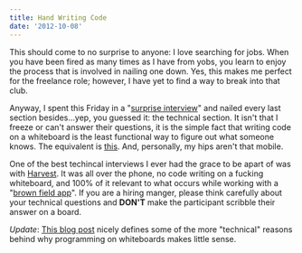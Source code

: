```yaml
---
title: Hand Writing Code
date: '2012-10-08'
---
```


This should come to no surprise to anyone: I love searching for jobs.
When you have been fired as many times as I have from yobs, you learn to
enjoy the process that is involved in nailing one down. Yes, this makes
me perfect for the freelance role; however, I have yet to find a way to
break into that club.

Anyway, I spent this Friday in a "[surprise interview][1]" and nailed
every last section besides...yep, you guessed it: the technical section.
It isn't that I freeze or can't answer their questions, it is the simple
fact that writing code on a whiteboard is the least functional way to
figure out what someone knows. The equivalent is [this][2]. And,
personally, my hips aren't that mobile.

One of the best techincal interviews I ever had the grace to be apart of
was with [Harvest][3]. It was all over the phone, no code writing on a
fucking whiteboard, and 100% of it relevant to what occurs while working
with a "[brown field app][4]". If you are a hiring manger, please think
carefully about your technical questions and __DON'T__ make the
participant scribble their answer on a board.

_Update_: [This blog post][5] nicely defines some of the more "technical"
reasons behind why programming on whiteboards makes little sense.

[1]: https://gimmebar.com/view/502bb359aac422024400002d/big
[2]: https://gimmebar.com/view/50368ee329ca154c66000002/big
[3]: http://www.getharvest.com/
[4]: https://en.wikipedia.org/wiki/Brownfield_(software_development)
[5]: http://seeknuance.com/2008/02/15/interview-whiteboard-coding-tests-are-usually-worthless/

